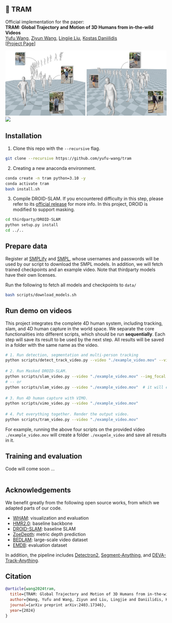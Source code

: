 ## :railway_car: TRAM 
Official implementation for the paper: \
**TRAM: Global Trajectory and Motion of 3D Humans from in-the-wild Videos**  
[Yufu Wang](https://yufu-wang.github.io), [Ziyun Wang](https://ziyunclaudewang.github.io/), [Lingjie Liu](https://lingjie0206.github.io/), [Kostas Daniilidis](https://www.cis.upenn.edu/~kostas/)\
[[Project Page](https://yufu-wang.github.io/tram4d/)]

<img src="data/teaser.jpg" width="700">

<img src="https://github.com/yufu-wang/tram/assets/26578575/e857366a-4b51-42ff-bd16-07d800455015" width="550">


## Installation
1. Clone this repo with the `--recursive` flag.
```Bash
git clone --recursive https://github.com/yufu-wang/tram
```
2. Creating a new anaconda environment.
```Bash
conda create -n tram python=3.10 -y
conda activate tram
bash install.sh
```
3. Compile DROID-SLAM. If you encountered difficulty in this step, please refer to its [official release](https://github.com/princeton-vl/DROID-SLAM) for more info. In this project, DROID is modified to support masking. 
```Bash
cd thirdparty/DROID-SLAM
python setup.py install
cd ../..
```

## Prepare data
Register at [SMPLify](https://smplify.is.tue.mpg.de) and [SMPL](https://smpl.is.tue.mpg.de), whose usernames and passwords will be used by our script to download the SMPL models. In addition, we will fetch trained checkpoints and an example video. Note that thirdparty models have their own licenses. 

Run the following to fetch all models and checkpoints to `data/`
```Bash
bash scripts/download_models.sh
```

## Run demo on videos
This project integrates the complete 4D human system, including tracking, slam, and 4D human capture in the world space. We separate the core functionalities into different scripts, which should be run **sequentially**. Each step will save its result to be used by the next step. All results will be saved in a folder with the same name as the video.

```bash
# 1. Run detection, segmentation and multi-person tracking
python scripts/detect_track_video.py --video "./example_video.mov" --visualization

# 2. Run Masked DROID-SLAM. 
python scripts/slam_video.py --video "./example_video.mov" --img_focal 600  # if you know the focal (e.g. 600)
# -- or
python scripts/slam_video.py --video "./example_video.mov"  # it will estimate a focal length

# 3. Run 4D human capture with VIMO.
python scripts/vimo_video.py --video "./example_video.mov"

# 4. Put everything together. Render the output video.
python scripts/tram_video.py --video "./example_video.mov"
```
For example, running the above four scripts on the provided video `./example_video.mov` will create a folder `./exapmle_video` and save all results in it.



## Training and evaluation
Code will come soon ...
</br><br>


## Acknowledgements
We benefit greatly from the following open source works, from which we adapted parts of our code.
- [WHAM](https://github.com/yohanshin/WHAM): visualization and evaluation
- [HMR2.0](https://github.com/shubham-goel/4D-Humans): baseline backbone
- [DROID-SLAM](https://github.com/princeton-vl/DROID-SLAM): baseline SLAM
- [ZoeDepth](https://github.com/isl-org/ZoeDepth): metric depth prediction
- [BEDLAM](https://github.com/pixelite1201/BEDLAM): large-scale video dataset
- [EMDB](https://github.com/eth-ait/emdb): evaluation dataset

In addition, the pipeline includes [Detectron2](https://github.com/facebookresearch/detectron2), [Segment-Anything](https://github.com/facebookresearch/segment-anything), and [DEVA-Track-Anything](https://github.com/hkchengrex/Tracking-Anything-with-DEVA).


  
## Citation
```bibtex
@article{wang2024tram,
  title={TRAM: Global Trajectory and Motion of 3D Humans from in-the-wild Videos},
  author={Wang, Yufu and Wang, Ziyun and Liu, Lingjie and Daniilidis, Kostas},
  journal={arXiv preprint arXiv:2403.17346},
  year={2024}
}
```

